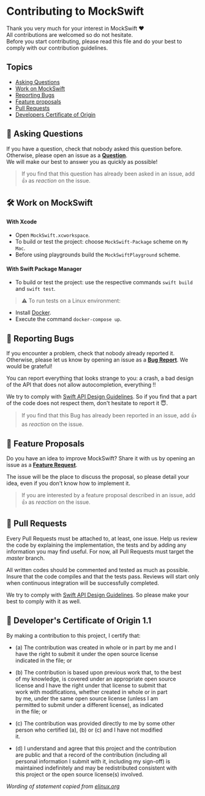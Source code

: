 # Contributing to MockSwift
Thank you very much for your interest in MockSwift ❤️  
All contributions are welcomed so do not hesitate.  
Before you start contributing, please read this file and do your best to comply with our contribution guidelines.  

## Topics
- [Asking Questions](#-asking-questions)
- [Work on MockSwift](#-work-on-mockswift)
- [Reporting Bugs](#-reporting-bugs)
- [Feature proposals](#-feature-proposals)
- [Pull Requests](#-pull-requests)
- [Developers Certificate of Origin](#-developers-certificate-of-origin-11)

## 🤔 Asking Questions
If you have a question, check that nobody asked this question before.  
Otherwise, please open an issue as a [**Question**](https://github.com/leoture/MockSwift/issues/new?assignees=&labels=question&template=question.md&title=).  
We will make our best to answer you as quickly as possible!
>If you find that this question has already been asked in an issue, add 👍 as *reaction* on the issue.

## 🛠 Work on MockSwift

#### With Xcode
- Open `MockSwift.xcworkspace`.
- To build or test the project: choose `MockSwift-Package` scheme on `My Mac`.
- Before using playgrounds build the `MockSwiftPlayground` scheme.

#### With Swift Package Manager
- To build or test the project: use the respective commands `swift build` and `swift test`.
>⚠️ To run tests on a Linux environment:
  - Install [Docker](https://docs.docker.com/compose/install/).
  - Execute the command `docker-compose up`.

## 🐞 Reporting Bugs
If you encounter a problem, check that nobody already reported it.  
Otherwise, please let us know by opening an issue as a [**Bug Report**](https://github.com/leoture/MockSwift/issues/new?assignees=&labels=bug&template=bug_report.md&title=). We would be grateful!  

You can report everything that looks strange to you: a crash, a bad design of the API that does not allow autocompletion, everything !!

We try to comply with [Swift API Design Guidelines](https://swift.org/documentation/api-design-guidelines/). So if you find that a part of the code does not respect them, don't hesitate to report it 😇.

>If you find that this Bug has already been reported in an issue, add 👍 as *reaction* on the issue.

## 🚀 Feature Proposals
Do you have an idea to improve MockSwift? Share it with us by opening an issue as a [**Feature Request**](https://github.com/leoture/MockSwift/issues/new?assignees=&labels=enhancement&template=feature_request.md&title=).  

The issue will be the place to discuss the proposal, so please detail your idea, even if you don't know how to implement it.

>If you are interested by a feature proposal described in an issue, add 👍 as *reaction* on the issue.

## 🎉 Pull Requests
Every Pull Requests must be attached to, at least, one issue. Help us review the code by explaining the implementation, the tests and by adding any information you may find useful. For now, all Pull Requests must target the *master* branch.  

All written codes should be commented and tested as much as possible. Insure that the code compiles and that the tests pass. Reviews will start only when continuous integration will be successfully completed.

We try to comply with [Swift API Design Guidelines](https://swift.org/documentation/api-design-guidelines/). So please make your best to comply with it as well.

## 📝 Developer's Certificate of Origin 1.1
By making a contribution to this project, I certify that:

- (a) The contribution was created in whole or in part by me and I  
have the right to submit it under the open source license  
indicated in the file; or

- (b) The contribution is based upon previous work that, to the best  
of my knowledge, is covered under an appropriate open source  
license and I have the right under that license to submit that  
work with modifications, whether created in whole or in part  
by me, under the same open source license (unless I am  
permitted to submit under a different license), as indicated  
in the file; or

- (c) The contribution was provided directly to me by some other  
person who certified (a), (b) or (c) and I have not modified  
it.

- (d) I understand and agree that this project and the contribution  
are public and that a record of the contribution (including all  
personal information I submit with it, including my sign-off) is  
maintained indefinitely and may be redistributed consistent with  
this project or the open source license(s) involved.

*Wording of statement copied from [elinux.org](http://elinux.org/Developer_Certificate_Of_Origin)*
